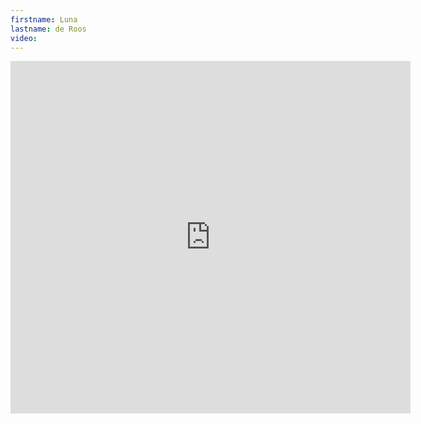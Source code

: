 ```yaml
--- 
firstname: Luna
lastname: de Roos
video: 
--- 
```


<iframe src="https://player.vimeo.com/video/560842856" width="640" height="564" frameborder="0" allow="autoplay; fullscreen" allowfullscreen></iframe>